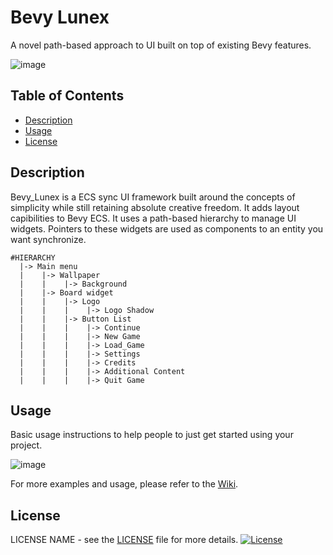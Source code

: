 <h1 align="left">Bevy Lunex</h1>
<p align="left">A novel path-based approach to UI built on top of existing Bevy features.</p>

![image](https://github.com/bytestring-net/bevy_lunex/assets/49441831/73d96dd1-d851-4a9f-9d58-11aba63e579d)


## Table of Contents

- [Description](#description)
- [Usage](#usage)
- [License](#license)

## Description

Bevy_Lunex is a ECS sync UI framework built around the concepts of simplicity while still retaining absolute creative freedom. It adds layout capibilities to Bevy ECS.
It uses a path-based hierarchy to manage UI widgets. Pointers to these widgets are used as components to an entity you want synchronize.
```
#HIERARCHY
  |-> Main menu
  |    |-> Wallpaper
  |    |    |-> Background
  |    |-> Board widget
  |    |    |-> Logo
  |    |    |    |-> Logo Shadow
  |    |    |-> Button List
  |    |    |    |-> Continue
  |    |    |    |-> New Game
  |    |    |    |-> Load_Game
  |    |    |    |-> Settings
  |    |    |    |-> Credits
  |    |    |    |-> Additional Content
  |    |    |    |-> Quit Game
 ```

## Usage

Basic usage instructions to help people to just get started using your project.

![image](https://github.com/bytestring-net/bevy_lunex/assets/49441831/180b773d-cbd3-4b3e-8d97-fbedde011e10)


For more examples and usage, please refer to the [Wiki](https://github.com/yourname/yourproject/wiki).


## License

LICENSE NAME - see the [LICENSE](https://github.com/satwikkansal/readme_styles/blob/master/LICENSE) file for more details.
[![License](https://img.shields.io/badge/License-Apache%202.0-blue.svg)](https://opensource.org/licenses/Apache-2.0)
